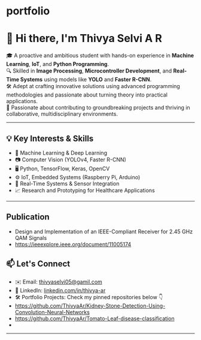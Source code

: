 # portfolio
# 👋 Hi there, I'm Thivya Selvi A R

🎓 A proactive and ambitious student with hands-on experience in **Machine Learning**, **IoT**, and **Python Programming**.  
🔍 Skilled in **Image Processing**, **Microcontroller Development**, and **Real-Time Systems** using models like **YOLO** and **Faster R-CNN**.  
🛠️ Adept at crafting innovative solutions using advanced programming methodologies and passionate about turning theory into practical applications.  
🤝 Passionate about contributing to groundbreaking projects and thriving in collaborative, multidisciplinary environments. 

---

## 💡 Key Interests & Skills

- 🧠 Machine Learning & Deep Learning
- 📷 Computer Vision (YOLOv4, Faster R-CNN)
- 🖥️ Python, TensorFlow, Keras, OpenCV
- ⚙️ IoT, Embedded Systems (Raspberry Pi, Arduino)
- 🧪 Real-Time Systems & Sensor Integration
- 📈 Research and Prototyping for Healthcare Applications

---
## Publication

- Design and Implementation of an IEEE-Compliant Receiver for 2.45 GHz QAM Signals
- https://ieeexplore.ieee.org/document/11005174

## 📫 Let's Connect

- ✉️ Email: [thivyaselvi05@gamil.com](mailto:thivyaselvi05@gmail.com)
- 🔗 LinkedIn: [linkedin.com/in/thivya-ar](https://www.linkedin.com/in/thivya-ar)
- 🛠️ Portfolio Projects: Check my pinned repositories below 👇
- https://github.com/ThivyaAr/Kidney-Stone-Detection-Using-Convolution-Neural-Networks
- https://github.com/ThivyaAr/Tomato-Leaf-disease-classification
- 

---


